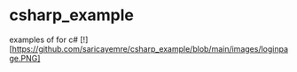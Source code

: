 # csharp_example
examples of for c#
[!][https://github.com/saricayemre/csharp_example/blob/main/images/loginpage.PNG]
